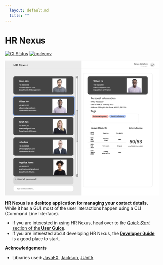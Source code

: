 ```yaml
---
  layout: default.md
  title: ""
---
```


# HR Nexus
[![CI Status](https://github.com/AY2425S2-CS2103T-T15-3/tp/workflows/Java%20CI/badge.svg)](https://github.com/AY2425S2-CS2103T-T15-3/tp/actions)
[![codecov](https://codecov.io/gh/nus-cs2103-AY2425S2/tp/branch/AY2425S2-CS2103-F15-3%2Ftp%3Amaster/graph/badge.svg?token=WSB76KOM78)](https://codecov.io/gh/nus-cs2103-AY2425S2/tp)

![Ui](images/Ui.png)

**HR Nexus is a desktop application for managing your contact details.** While it has a GUI, most of the user interactions happen using a CLI (Command Line Interface).

* If you are interested in using HR Nexus, head over to the [_Quick Start_ section of the **User Guide**](UserGuide.html#quick-start).
* If you are interested about developing HR Nexus, the [**Developer Guide**](DeveloperGuide.html) is a good place to start.


**Acknowledgements**

* Libraries used: [JavaFX](https://openjfx.io/), [Jackson](https://github.com/FasterXML/jackson), [JUnit5](https://github.com/junit-team/junit5)
